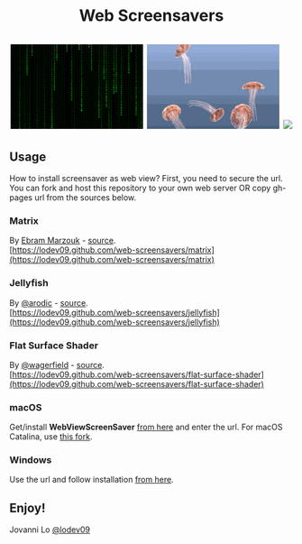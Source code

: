 <h1 align="center">
  Web Screensavers
  <br><br>
  <img src="matrix.gif" height="150px">
  <img src="jellyfish.gif" height="150px">
  <img src="flat-surface-shader.gif" height="150px">
</h1>

## Usage
How to install screensaver as web view? First, you need to secure the url. You can fork and host this repository to your own web server OR copy gh-pages url from the sources below.

### Matrix
By [Ebram Marzouk](https://codepen.io/P3R0) - [source](https://codepen.io/P3R0/pen/MwgoKv).<br>
[https://lodev09.github.com/web-screensavers/matrix](https://lodev09.github.com/web-screensavers/matrix)

### Jellyfish 
By [@arodic](https://github.com/arodic) - [source](https://github.com/arodic/jellyfish).<br>
[https://lodev09.github.com/web-screensavers/jellyfish](https://lodev09.github.com/web-screensavers/jellyfish)

### Flat Surface Shader
By [@wagerfield](https://github.com/wagerfield) - [source](https://github.com/wagerfield/flat-surface-shader).<br>
[https://lodev09.github.com/web-screensavers/flat-surface-shader](https://lodev09.github.com/web-screensavers/flat-surface-shader)

### macOS
Get/install **WebViewScreenSaver** [from here](https://github.com/liquidx/webviewscreensaver) and enter the url. For macOS Catalina, use [this fork](https://github.com/agologan/webviewscreensaver).

### Windows
Use the url and follow installation [from here](https://github.com/cwc/web-page-screensaver).

## Enjoy!
Jovanni Lo [@lodev09](https://twitter.com/lodev09)
